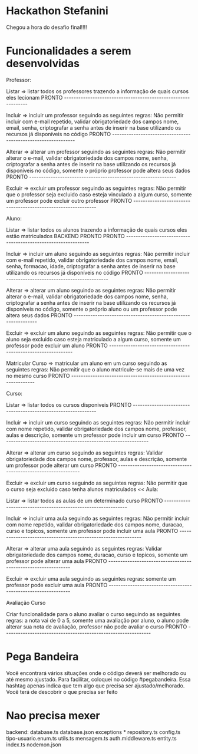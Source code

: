 # Hackathon Stefanini

Chegou a hora do desafio final!!!!

# Funcionalidades a serem desenvolvidas

Professor:

Listar => listar todos os professores trazendo a informação de quais cursos eles lecionam
PRONTO --------------------------------------------------------------

Incluir => incluir um professor seguindo as seguintes regras: Não permitir incluir com e-mail repetido, validar obrigatoriedade dos campos nome, email, senha, criptografar a senha antes de inserir na base utilizando os recursos já disponíveis no código
PRONTO --------------------------------------------------------------

Alterar => alterar um professor seguindo as seguintes regras: Não permitir alterar o e-mail, validar obrigatoriedade dos campos nome, senha, criptografar a senha antes de inserir na base utilizando os recursos já disponíveis no código, somente o próprio professor pode altera seus dados
PRONTO --------------------------------------------------------------

Excluir => excluir um professor seguindo as seguintes regras: Não permitir que o professor seja excluido caso esteja vinculado a algum curso, somente um professor pode excluir outro professor
PRONTO --------------------------------------------------------------

Aluno:

Listar => listar todos os alunos trazendo a informação de quais cursos eles estão matriculados
BACKEND PRONTO
PRONTO --------------------------------------------------------------

Incluir => incluir um aluno seguindo as seguintes regras: Não permitir incluir com e-mail repetido, validar obrigatoriedade dos campos nome, email, senha, formacao, idade, criptografar a senha antes de inserir na base utilizando os recursos já disponíveis no código
PRONTO --------------------------------------------------------------

Alterar => alterar um aluno seguindo as seguintes regras: Não permitir alterar o e-mail, validar obrigatoriedade dos campos nome, senha, criptografar a senha antes de inserir na base utilizando os recursos já disponíveis no código, somente o próprio aluno ou um professor pode altera seus dados
PRONTO --------------------------------------------------------------

Excluir => excluir um aluno seguindo as seguintes regras: Não permitir que o aluno seja excluido caso esteja matriculado a algum curso, somente um professor pode excluir um aluno
PRONTO --------------------------------------------------------------

Matricular Curso => matricular um aluno em um curso seguindo as seguintes regras: Não permitir que o aluno matricule-se mais de uma vez no mesmo curso
PRONTO --------------------------------------------------------------

Curso:

Listar => listar todos os cursos disponiveis
PRONTO --------------------------------------------------------------

Incluir => incluir um curso seguindo as seguintes regras: Não permitir incluir com nome repetido, validar obrigatoriedade dos campos nome, professor, aulas e descrição, somente um professor pode incluir um curso
PRONTO --------------------------------------------------------------

Alterar => alterar um curso seguindo as seguintes regras: Validar obrigatoriedade dos campos nome, professor, aulas e descrição, somente um professor pode alterar um curso
PRONTO --------------------------------------------------------------

Excluir => excluir um curso seguindo as seguintes regras: Não permitir que o curso seja excluido caso tenha alunos matriculados
<<
Aula:

Listar => listar todos as aulas de um determinado curso
PRONTO --------------------------------------------------------------

Incluir => incluir uma aula seguindo as seguintes regras: Não permitir incluir com nome repetido, validar obrigatoriedade dos campos nome, duracao, curso e topicos, somente um professor pode incluir uma aula
PRONTO --------------------------------------------------------------

Alterar => alterar uma aula seguindo as seguintes regras: Validar obrigatoriedade dos campos nome, duracao, curso e topicos, somente um professor pode alterar uma aula
PRONTO --------------------------------------------------------------

Excluir => excluir uma aula seguindo as seguintes regras: somente um professor pode excluir uma aula
PRONTO --------------------------------------------------------------

Avaliação Curso

Criar funcionalidade para o aluno avaliar o curso seguindo as seguintes regras: a nota vai de 0 a 5, somente uma avaliação por aluno, o aluno pode alterar sua nota de avaliação, professor não pode avaliar o curso
PRONTO --------------------------------------------------------------

# Pega Bandeira

Você encontrará vários situações onde o código deverá ser melhorado ou até mesmo ajustado.
Para facilitar, coloquei no código #pegabandeira. Essa hashtag apenas indica que tem algo que precisa ser ajustado/melhorado.
Você terá de descobrir o que precisa ser feito

# Nao precisa mexer

backend:
database.ts
database.json
exceptions \*
repository.ts
config.ts
tipo-usuario.enum.ts
utils.ts
mensagem.ts
auth.middleware.ts
entity.ts
index.ts
nodemon.json
